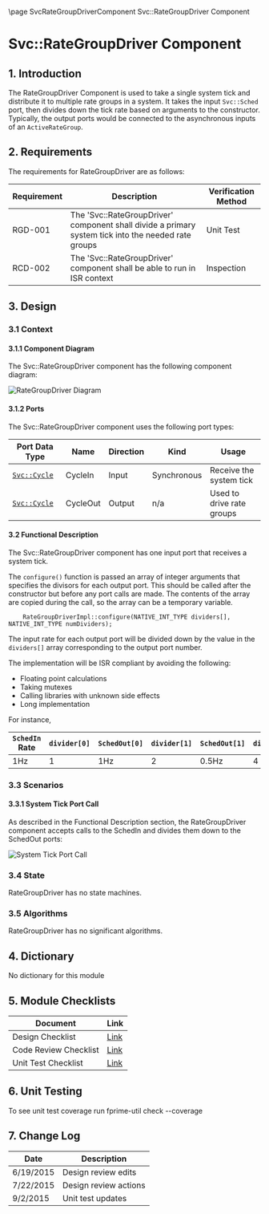 \page SvcRateGroupDriverComponent Svc::RateGroupDriver Component
# Svc::RateGroupDriver Component

## 1. Introduction

The RateGroupDriver Component is used to take a single system tick and distribute it to multiple rate groups in a system. 
It takes the input `Svc::Sched` port, then divides down the tick rate based on arguments to the constructor. 
Typically, the output ports would be connected to the asynchronous inputs of an `ActiveRateGroup`.

## 2. Requirements

The requirements for RateGroupDriver are as follows:

Requirement | Description | Verification Method
----------- | ----------- | -------------------
RGD-001 | The 'Svc::RateGroupDriver' component shall divide a primary system tick into the needed rate groups | Unit Test
RCD-002 | The 'Svc::RateGroupDriver' component shall be able to run in ISR context | Inspection

## 3. Design

### 3.1 Context

#### 3.1.1 Component Diagram

The Svc::RateGroupDriver component has the following component diagram:

![RateGroupDriver Diagram](img/RateGroupDriverBDD.jpg "RateGroupDriver")

#### 3.1.2 Ports

The Svc::RateGroupDriver component uses the following port types:

Port Data Type | Name | Direction | Kind | Usage
-------------- | ---- | --------- | ---- | -----
[`Svc::Cycle`](../../Sched/docs/sdd.md) | CycleIn | Input | Synchronous | Receive the system tick
[`Svc::Cycle`](../../Sched/docs/sdd.md) | CycleOut| Output | n/a | Used to drive rate groups

#### 3.2 Functional Description

The Svc::RateGroupDriver component has one input port that receives a system tick. 

The `configure()` function is passed an array of integer arguments that specifies the divisors for each output port. This should be called after the constructor but before any port calls are made. The contents of the array are copied during the call, so the array can be a temporary variable.

```
    RateGroupDriverImpl::configure(NATIVE_INT_TYPE dividers[], NATIVE_INT_TYPE numDividers);
```    

The input rate for each output port will be divided down by the value in the `dividers[]` array corresponding to the output port number.

The implementation will be ISR compliant by avoiding the following:

* Floating point calculations
* Taking mutexes
* Calling libraries with unknown side effects
* Long implementation

For instance,

`SchedIn` Rate | `divider[0]` | `SchedOut[0]` | `divider[1]` | `SchedOut[1]` | `divider[2]` | `SchedOut[2]`
-------------- | ------------ | ------------- | ------------ | ------------- | ------------ | -------------
1Hz | 1 | 1Hz | 2 | 0.5Hz | 4 | 0.25Hz

### 3.3 Scenarios

#### 3.3.1 System Tick Port Call

As described in the Functional Description section, the RateGroupDriver component accepts calls to the SchedIn and divides them down to the SchedOut ports:

![System Tick Port Call](img/RateGroupDriverPortCallSequence.jpg) 

### 3.4 State

RateGroupDriver has no state machines.

### 3.5 Algorithms

RateGroupDriver has no significant algorithms.

## 4. Dictionary

No dictionary for this module

## 5. Module Checklists

Document | Link
-------- | ----
Design Checklist | [Link](Checklist_Design.xlsx)
Code Review Checklist | [Link](Checklist_Code.xlsx)
Unit Test Checklist | [Link](Checklist_Unit_Test.xls)

## 6. Unit Testing

To see unit test coverage run fprime-util check --coverage

## 7. Change Log

Date | Description
---- | -----------
6/19/2015 | Design review edits
7/22/2015 | Design review actions
9/2/2015| Unit test updates



